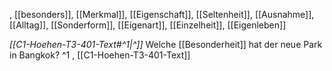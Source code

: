 , [[besonders]], [[Merkmal]], [[Eigenschaft]], [[Seltenheit]], [[Ausnahme]], [[Alltag]], [[Sonderform]], [[Eigenart]], [[Einzelheit]], [[Eigenleben]]

*[[C1-Hoehen-T3-401-Text#^1|^]]* Welche [[Besonderheit]] hat der neue Park in Bangkok? ^1
, [[C1-Hoehen-T3-401-Text]]